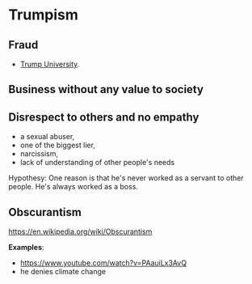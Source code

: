 # Trumpism

## Fraud

- [Trump University](https://en.wikipedia.org/wiki/Trump_University).

## Business without any value to society

## Disrespect to others and no empathy

- a sexual abuser,
- one of the biggest lier,
- narcissism,
- lack of understanding of other people's needs

Hypothesy: One reason is that he's never worked as a servant to other people. He's always worked as a boss.

## Obscurantism

https://en.wikipedia.org/wiki/Obscurantism

**Examples**:
- https://www.youtube.com/watch?v=PAauiLx3AvQ
- he denies climate change
